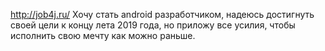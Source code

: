 http://job4j.ru/
Хочу стать android разработчиком, надеюсь достигнуть своей цели к концу лета 2019 года, но приложу все усилия, чтобы исполнить свою мечту как можно раньше.
